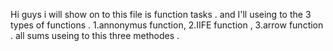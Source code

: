 Hi guys i will  show on to this file is function tasks .
and I'll useing to the 3 types of functions .
1.annonymus function,
2.IIFE function ,
3.arrow function .
all sums useing to this three methodes .
